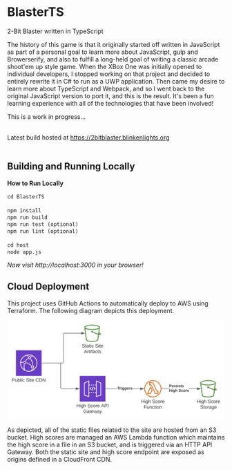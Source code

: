 # BlasterTS
2-Bit Blaster written in TypeScript

The history of this game is that it originally started off written in JavaScript as part of a personal goal to learn more about JavaScript, gulp and Browerserify, and also to fulfill a long-held goal of writing a classic arcade shoot'em up style game.  When the XBox One was initially opened to individual developers, I stopped working on that project and decided to entirely rewrite it in C# to run as a UWP application.  Then came my desire to learn more about TypeScript and Webpack, and so I went back to the original JavaScript version to port it, and this is the result.  It's been a fun learning experience with all of the technologies that have been involved!

This is a work in progress...
<br>
<br>

Latest build hosted at https://2bitblaster.blinkenlights.org
<br>
<br>

## Building and Running Locally

**How to Run Locally**

```git clone ...
cd BlasterTS

npm install
npm run build
npm run test (optional)
npm run lint (optional)

cd host
node app.js
```

*Now visit http://localhost:3000 in your browser!*

## Cloud Deployment

This project uses GitHub Actions to automatically deploy to AWS using Terraform.  The following diagram depicts this deployment.

![AWS Deployment Diagram](/docs/2-Bit-Blaster-AWS-Deployment.svg)

As depicted, all of the static files related to the site are hosted from an S3 bucket.  High scores are managed an AWS Lambda function which maintains the high score in a file in an S3 bucket, and is triggered via an HTTP API Gateway.  Both the static site and high score endpoint are exposed as origins defined in a CloudFront CDN.
